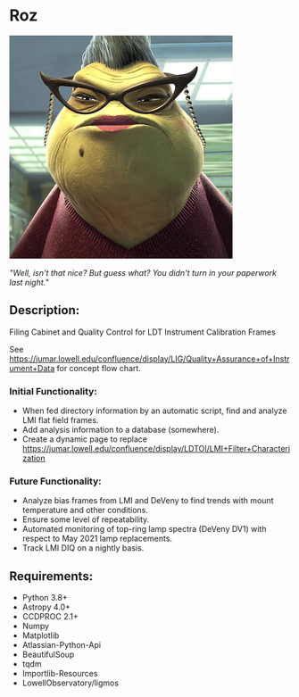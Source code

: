 # Roz

![logo](images/Roz.png)

_"Well, isn't that nice? But guess what? You didn't turn in your paperwork last night."_

## Description:

Filing Cabinet and Quality Control for LDT Instrument Calibration Frames

See https://jumar.lowell.edu/confluence/display/LIG/Quality+Assurance+of+Instrument+Data for concept flow chart.

### Initial Functionality:
- When fed directory information by an automatic script, find and analyze LMI flat field frames.
- Add analysis information to a database (somewhere).
- Create a dynamic page to replace https://jumar.lowell.edu/confluence/display/LDTOI/LMI+Filter+Characterization

### Future Functionality:
- Analyze bias frames from LMI and DeVeny to find trends with mount temperature and other conditions.
- Ensure some level of repeatability.
- Automated monitoring of top-ring lamp spectra (DeVeny DV1) with respect to May 2021 lamp replacements.
- Track LMI DIQ on a nightly basis.

## Requirements:
- Python 3.8+
- Astropy 4.0+
- CCDPROC 2.1+
- Numpy
- Matplotlib
- Atlassian-Python-Api
- BeautifulSoup
- tqdm
- Importlib-Resources
- LowellObservatory/ligmos
